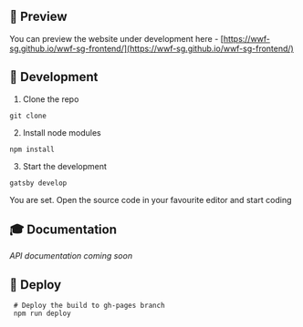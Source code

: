 ## 🧐 Preview

You can preview the website under development here - [https://wwf-sg.github.io/wwf-sg-frontend/](https://wwf-sg.github.io/wwf-sg-frontend/)

## 🚀 Development

1. Clone the repo

```shell
git clone
```

2. Install node modules

```shell
npm install
```

3. Start the development

```shell
gatsby develop
```

You are set. Open the source code in your favourite editor and start coding

## 🎓 Documentation

_API documentation coming soon_

## 💫 Deploy

```shell
 # Deploy the build to gh-pages branch
 npm run deploy
```
